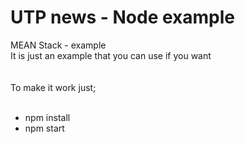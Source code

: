 # UTP news - Node example
MEAN Stack - example
<br>
It is just an example that you can use if you want 
<br>
<br>
<br>
To make it work just; 
<br>
<br>
<ul>
	<li>npm install </li>
	<li>npm start</li>
</ul>

